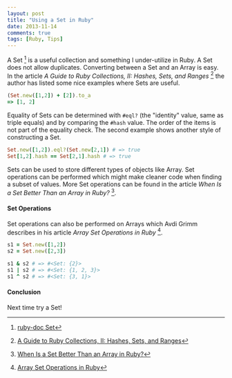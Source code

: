 ```yaml
---
layout: post
title: "Using a Set in Ruby"
date: 2013-11-14
comments: true
tags: [Ruby, Tips]
---
```


A Set [^rubydoc] is a useful collection and something I under-utilize in Ruby. A Set does not allow duplicates. Converting between a Set and an Array is easy. In the article *A Guide to Ruby Collections, II: Hashes, Sets, and Ranges* [^sitepoint] the author has listed some nice examples where Sets are useful.

```ruby
(Set.new([1,2]) + [2]).to_a
=> [1, 2]
```

Equality of Sets can be determined with `#eql?` (the "identity" value, same as triple equals) and by comparing the `#hash` value. The order of the items is not part of the equality check. The second example shows another style of constructing a Set.

```ruby
Set.new([1,2]).eql?(Set.new[2,1]) # => true
Set[1,2].hash == Set[2,1].hash # => true
```

Sets can be used to store different types of objects like Array. Set operations can be performed which might make cleaner code when finding a subset of values. More Set operations can be found in the article *When Is a Set Better Than an Array in Ruby?* [^setbetter]. 

#### Set Operations

Set operations can also be performed on Arrays which Avdi Grimm describes in his article *Array Set Operations in Ruby* [^setarray].

```ruby
s1 = Set.new([1,2])
s2 = Set.new([2,3])

s1 & s2 # => #<Set: {2}>
s1 | s2 # => #<Set: {1, 2, 3}> 
s1 ^ s2 # => #<Set: {3, 1}>
```

#### Conclusion

Next time try a Set!

[^rubydoc]: [ruby-doc Set](http://www.ruby-doc.org/stdlib-2.0.0/libdoc/set/rdoc/Set.html)
[^setbetter]: [When Is a Set Better Than an Array in Ruby?](http://spin.atomicobject.com/2012/09/04/when-is-a-set-better-than-an-array-in-ruby/)
[^setarray]: [Array Set Operations in Ruby](http://devblog.avdi.org/2012/08/27/array-set-operations-in-ruby/)
[^sitepoint]: [A Guide to Ruby Collections, II: Hashes, Sets, and Ranges](http://www.sitepoint.com/guide-ruby-collections-ii-hashes-sets-ranges/)

